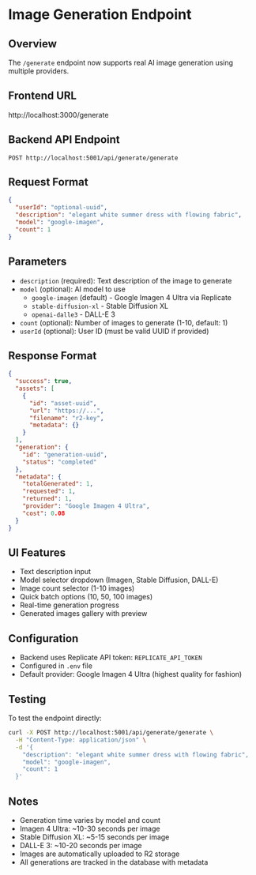 # Image Generation Endpoint

## Overview
The `/generate` endpoint now supports real AI image generation using multiple providers.

## Frontend URL
http://localhost:3000/generate

## Backend API Endpoint
`POST http://localhost:5001/api/generate/generate`

## Request Format
```json
{
  "userId": "optional-uuid",
  "description": "elegant white summer dress with flowing fabric",
  "model": "google-imagen",
  "count": 1
}
```

## Parameters
- `description` (required): Text description of the image to generate
- `model` (optional): AI model to use
  - `google-imagen` (default) - Google Imagen 4 Ultra via Replicate
  - `stable-diffusion-xl` - Stable Diffusion XL
  - `openai-dalle3` - DALL-E 3
- `count` (optional): Number of images to generate (1-10, default: 1)
- `userId` (optional): User ID (must be valid UUID if provided)

## Response Format
```json
{
  "success": true,
  "assets": [
    {
      "id": "asset-uuid",
      "url": "https://...",
      "filename": "r2-key",
      "metadata": {}
    }
  ],
  "generation": {
    "id": "generation-uuid",
    "status": "completed"
  },
  "metadata": {
    "totalGenerated": 1,
    "requested": 1,
    "returned": 1,
    "provider": "Google Imagen 4 Ultra",
    "cost": 0.08
  }
}
```

## UI Features
- Text description input
- Model selector dropdown (Imagen, Stable Diffusion, DALL-E)
- Image count selector (1-10 images)
- Quick batch options (10, 50, 100 images)
- Real-time generation progress
- Generated images gallery with preview

## Configuration
- Backend uses Replicate API token: `REPLICATE_API_TOKEN`
- Configured in `.env` file
- Default provider: Google Imagen 4 Ultra (highest quality for fashion)

## Testing
To test the endpoint directly:
```bash
curl -X POST http://localhost:5001/api/generate/generate \
  -H "Content-Type: application/json" \
  -d '{
    "description": "elegant white summer dress with flowing fabric",
    "model": "google-imagen",
    "count": 1
  }'
```

## Notes
- Generation time varies by model and count
- Imagen 4 Ultra: ~10-30 seconds per image
- Stable Diffusion XL: ~5-15 seconds per image
- DALL-E 3: ~10-20 seconds per image
- Images are automatically uploaded to R2 storage
- All generations are tracked in the database with metadata

